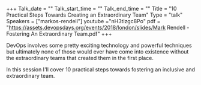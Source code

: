 +++
Talk_date = ""
Talk_start_time = ""
Talk_end_time = ""
Title = "10 Practical Steps Towards Creating an Extraordinary Team"
Type = "talk"
Speakers = ["markos-rendell"]
youtube ="nH3tlzgc8Po"
pdf = "https://assets.devopsdays.org/events/2018/london/slides/Mark Rendell - Fostering An Extraordinary Team.pdf"
+++

DevOps involves some pretty exciting technology and powerful techniques but ultimately none of those would ever have come into existence without the extraordinary teams that created them in the first place. 
  
In this session I'll cover 10 practical steps towards fostering an inclusive and extraordinary team.
